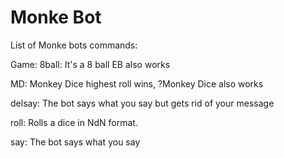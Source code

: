 # Monke Bot
List of Monke bots commands:

Game:
  8ball:          It's a 8 ball EB also works
  
  MD:             Monkey Dice highest roll wins, ?Monkey Dice also works
  
  delsay:         The bot says what you say but gets rid of your message
  
  roll:           Rolls a dice in NdN format.
  
  say:            The bot says what you say

